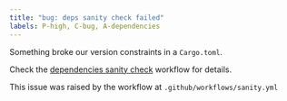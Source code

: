```yaml
---
title: "bug: deps sanity check failed"
labels: P-high, C-bug, A-dependencies
---
```


Something broke our version constraints in a `Cargo.toml`.

Check the [dependencies sanity check]({{env.WORKFLOW_URL}}) workflow for details.

This issue was raised by the workflow at `.github/workflows/sanity.yml`

